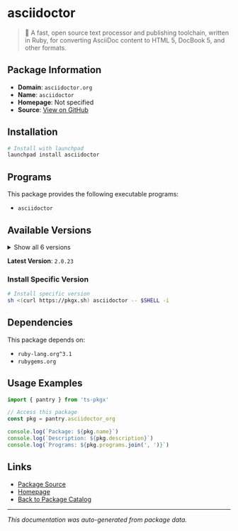 # asciidoctor

> :gem: A fast, open source text processor and publishing toolchain, written in Ruby, for converting AsciiDoc content to HTML 5, DocBook 5, and other formats.

## Package Information

- **Domain**: `asciidoctor.org`
- **Name**: `asciidoctor`
- **Homepage**: Not specified
- **Source**: [View on GitHub](https://github.com/pkgxdev/pantry/tree/main/projects/asciidoctor.org/package.yml)

## Installation

```bash
# Install with launchpad
launchpad install asciidoctor
```

## Programs

This package provides the following executable programs:

- `asciidoctor`

## Available Versions

<details>
<summary>Show all 6 versions</summary>

- `2.0.23`, `2.0.22`, `2.0.21`, `2.0.20`, `2.0.19`
- `2.0.18`

</details>

**Latest Version**: `2.0.23`

### Install Specific Version

```bash
# Install specific version
sh <(curl https://pkgx.sh) asciidoctor -- $SHELL -i
```

## Dependencies

This package depends on:

- `ruby-lang.org^3.1`
- `rubygems.org`

## Usage Examples

```typescript
import { pantry } from 'ts-pkgx'

// Access this package
const pkg = pantry.asciidoctor_org

console.log(`Package: ${pkg.name}`)
console.log(`Description: ${pkg.description}`)
console.log(`Programs: ${pkg.programs.join(', ')}`)
```

## Links

- [Package Source](https://github.com/pkgxdev/pantry/tree/main/projects/asciidoctor.org/package.yml)
- [Homepage](#)
- [Back to Package Catalog](../package-catalog.md)

---

*This documentation was auto-generated from package data.*
